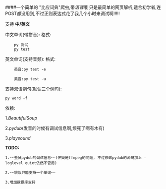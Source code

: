####一个简单的 "比应词典"爬虫,带*语音*哦 只是最简单的网页解析,适合初学者,连POST都没用到,不过正则表达式花了我几个小时来调试啊!!!!!

支持 **中/英文**

中文单词(带拼音):
格式:
    
        py 测试
        py test
    
英文单词(支持音频):
格式:
    
        英音:py test -e
        
        美音:py test -u
       
支持双语例句(默认三个例句):

	py word -f 
	
    
依赖:

1.*BeautifulSoup*

2.*pydub*(发音的时候有调试信息啊,烦死了啊有木有)

3.*playsound*

**TODO:**

    1.~~去掉pydub的调试信息~~(怀疑是ffmpeg的问题, 不过修改pydub的源码加上 -loglevel quiet依然不管用)
    
    2.~~貌似只能支持一个单词~~
    
    3.增加数据库支持
    

